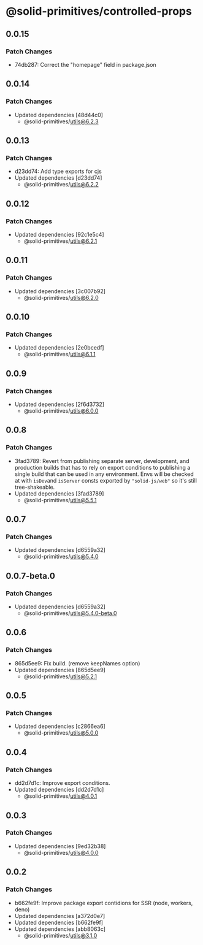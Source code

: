 # @solid-primitives/controlled-props

## 0.0.15

### Patch Changes

- 74db287: Correct the "homepage" field in package.json

## 0.0.14

### Patch Changes

- Updated dependencies [48d44c0]
  - @solid-primitives/utils@6.2.3

## 0.0.13

### Patch Changes

- d23dd74: Add type exports for cjs
- Updated dependencies [d23dd74]
  - @solid-primitives/utils@6.2.2

## 0.0.12

### Patch Changes

- Updated dependencies [92c1e5c4]
  - @solid-primitives/utils@6.2.1

## 0.0.11

### Patch Changes

- Updated dependencies [3c007b92]
  - @solid-primitives/utils@6.2.0

## 0.0.10

### Patch Changes

- Updated dependencies [2e0bcedf]
  - @solid-primitives/utils@6.1.1

## 0.0.9

### Patch Changes

- Updated dependencies [2f6d3732]
  - @solid-primitives/utils@6.0.0

## 0.0.8

### Patch Changes

- 3fad3789: Revert from publishing separate server, development, and production builds that has to rely on export conditions
  to publishing a single build that can be used in any environment.
  Envs will be checked at with `isDev`and `isServer` consts exported by `"solid-js/web"` so it's still tree-shakeable.
- Updated dependencies [3fad3789]
  - @solid-primitives/utils@5.5.1

## 0.0.7

### Patch Changes

- Updated dependencies [d6559a32]
  - @solid-primitives/utils@5.4.0

## 0.0.7-beta.0

### Patch Changes

- Updated dependencies [d6559a32]
  - @solid-primitives/utils@5.4.0-beta.0

## 0.0.6

### Patch Changes

- 865d5ee9: Fix build. (remove keepNames option)
- Updated dependencies [865d5ee9]
  - @solid-primitives/utils@5.2.1

## 0.0.5

### Patch Changes

- Updated dependencies [c2866ea6]
  - @solid-primitives/utils@5.0.0

## 0.0.4

### Patch Changes

- dd2d7d1c: Improve export conditions.
- Updated dependencies [dd2d7d1c]
  - @solid-primitives/utils@4.0.1

## 0.0.3

### Patch Changes

- Updated dependencies [9ed32b38]
  - @solid-primitives/utils@4.0.0

## 0.0.2

### Patch Changes

- b662fe9f: Improve package export contidions for SSR (node, workers, deno)
- Updated dependencies [a372d0e7]
- Updated dependencies [b662fe9f]
- Updated dependencies [abb8063c]
  - @solid-primitives/utils@3.1.0
